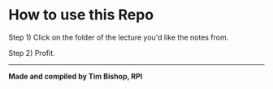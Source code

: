 # How to use this Repo

Step 1) Click on the folder of the lecture you'd like the notes from.

Step 2) Profit.

----
**Made and compiled by Tim Bishop, RPI**
